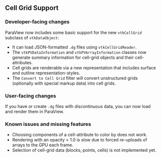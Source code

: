 ## Cell Grid Support

### Developer-facing changes

ParaView now includes some basic support for the new `vtkCellGrid` subclass of `vtkDataObject`:
+ It can load JSON-formatted `.dg` files using `vtkCellGridReader`.
+ The `vtkPVDataInformation` and `vtkPVArrayInformation` classes now generate summary
  information for cell-grid objects and their cell-attributes.
+ Cell grids are renderable via a new representation that includes surface and
  outline representation-styles.
+ The `Convert to Cell Grid` filter will convert unstructured grids (optionally with
  special markup data) into cell grids.

### User-facing changes

If you have or create `.dg` files with discontinuous data, you can now load and render
them in ParaView.

### Known issues and missing features

+ Choosing components of a cell-attribute to color by does not work.
+ Rendering with an opacity < 1.0 is slow due to forced re-uploads of arrays to
  the GPU each frame.
+ Selection of cell-grid data (blocks, points, cells) is not implemented yet.
